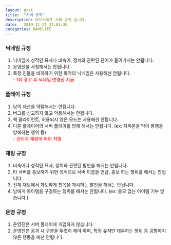 ```yaml
---
layout: post
title:  "서버 규칙"
description: 하드라이프 서버 규칙 입니다.
date:   2019-11-21 21:03:36
categories: HARDLIFE
---
```

### 닉네임 규정
1. 닉네임에 성적인 묘사나 비속어, 정치와 관련된 단어가 들어가서는 안됩니다.
2. 운영진을 사칭해서는 안됩니다.
3. 특정 인물을 비하하기 위한 목적의 닉네임은 사용해선 안됩니다.  
<span style="color:red">- 1회 경고 후 닉네임 변경권 지급</span>

### 플레이 규정
1. 남의 재산을 약탈해서는 안됩니다.
2. 버그를 신고하지 않고 악용해서는 안됩니다.
3. 핵 클라이언트, 허용되지 않은 모드는 사용해선 안됩니다.
4. 다른 플레이어의 서버 플레이를 방해 해서는 안됩니다. (ex: 지옥문을 막아 통행을 방해하는 행위 등)  
<span style="color:red">- 관리자 재량에 따라 처벌</span>

### 채팅 규정
1. 비속어나 성적인 묘사, 정치와 관련된 발언을 해서는 안됩니다.
2. 타 서버를 홍보하기 위한 목적으로 서버 이름을 언급, 홍보 하는 행위를 해서는 안됩니다.
3. 전체 채팅에서 과도하게 친목을 과시하는 발언을 해서는 안됩니다.
4. 남에게 아이템을 구걸하는 행위를 해서는 안됩니다. (ex: 쓸모 없는 아이템 기부 받습니다.)

### 운영 규정
1. 운영진은 서버 플레이에 개입하지 않습니다.
2. 운영진은 공과 사 구분을 뚜렷히 해야 하며, 특정 유저만 대우하는 행위 등 공평하지 않은 행동을 해선 안됩니다.
